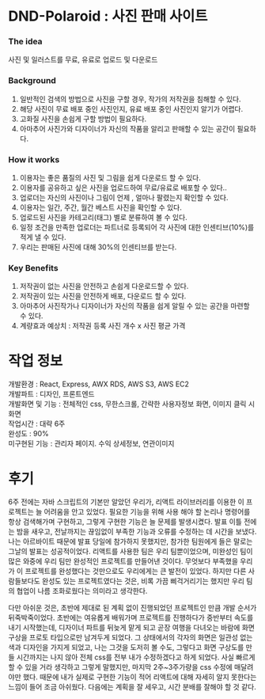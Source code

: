 # DND-Polaroid : 사진 판매 사이트

### The idea
  사진 및 일러스트를 무료, 유료로 업로드 및 다운로드
 
### Background
  1. 일반적인 검색의 방법으로 사진을 구할 경우, 작가의 저작권을 침해할 수 있다.
  2. 해당 사진이 무료 배포 중인 사진인지, 유료 배포 중인 사진인지 알기가 어렵다.
  3. 고화질 사진을 손쉽게 구할 방법이 필요하다.
  4. 아마추어 사진가와 디자이너가 자신의 작품을 알리고 판매할 수 있는 공간이 필요하다.

### How it works
  1. 이용자는 좋은 품질의 사진 및 그림을 쉽게 다운로드 할 수 있다.
  2. 이용자를 공유하고 싶은 사진을 업로드하여 무료/유료로 배포할 수 있다..
  3. 업로더는 자신의 사진이나 그림이 언제 , 얼마나 팔렸는지 확인할 수 있다.
  4. 이용자는 일간, 주간, 월간 베스트 사진을 확인할 수 있다.
  5. 업로드된 사진을 카테고리(태그) 별로 분류하여 볼 수 있다.
  6. 일정 조건을 만족한 업로더는 파트너로 등록되어 각 사진에 대한 인센티브(10%)를 적게 낼 수 있다.
  7. 우리는 판매된 사진에 대해 30%의 인센티브를 받는다.

### Key Benefits
  1. 저작권이 없는 사진을 안전하고 손쉽게 다운로드할 수 있다.
  2. 저작권이 있는 사진을 안전하게 배포, 다운로드 할 수 있다.
  3. 아마추어 사진작가나 디자이너가 자신의 작품을 쉽게 알릴 수 있는 공간을 마련할 수 있다.
  4. 계량효과 예상치 : 저작권 등록 사진 개수 x 사진 평균 가격






# 작업 정보
  개발환경 : React, Express, AWX RDS, AWS S3, AWS EC2  <br/>
  개발파트 : 디자인, 프론트엔드  <br/>
  개발화면 및 기능 : 전체적인 css, 무한스크롤, 간략한 사용자정보 화면, 이미지 클릭 시 화면 <br/>
  작업시간 : 대략 6주 <br/>
  완성도 : 90% <br/>
  미구현된 기능 : 관리자 페이지. 수익 상세정보, 연관이미지 <br/>
  





# 후기
  6주 전에는 자바 스크립트의 기본만 알았던 우리가, 리액트 라이브러리를 이용한 이 프로젝트는 늘 어려움을 안고 있었다. 필요한 기능을 위해 사용  해야 할 논리나 명령어를 항상 검색해가며 구현하고, 그렇게 구현한 기능은 늘 문제를 발생시켰다. 발표 이틀 전에는 밤을 새우고, 전날까지는 끊임없이 부족한 기능과 오류를 수정하는 데 시간을 보냈다. 나는 아르바이트 때문에 발표 당일에 참가하지 못했지만, 참가한 팀원에게 들은 말로는 그날의 발표는 성공적이었다. 리액트를 사용한 팀은 우리 팀뿐이었으며, 미완성인 팀이 많은 와중에 우리 팀만 완성적인 프로젝트를 만들어낸 것이다. 무엇보다 부족했을 우리가 이 프로젝트를 완성했다는 것만으로도 우리에게는 큰 발전이 있었다. 하지만 다른 사람들보다도 완성도 있는 프로젝트였다는 것은, 비록 가끔 삐걱거리기는 했지만 우리 팀의 협업이 나름 조화로웠다는 의미라고 생각한다.
  
  
  다만 아쉬운 것은, 초반에 제대로 된 계획 없이 진행되었던 프로젝트인 만큼 개발 순서가 뒤죽박죽이었다. 초반에는 여유롭게 배워가며 프로젝트를 진행하다가 중반부터 속도를 내기 시작했는데, 디자이너 파트를 뒤늦게 맡게 되고 곧장 여행을 다녀오는 바람에 화면 구상을 프로토 타입으로만 남겨두게 되었다. 그 상태에서의 각자의 화면은 일관성 없는 색과 디자인을 가지게 되었고, 나는 그것을 도저히 볼 수도, 그렇다고 화면 구상도를 만들 시간까지는 나지 않아 전체 css를 전부 내가 수정하겠다고 하게 되었다. 사실 빠르게 할 수 있을 거라 생각하고 그렇게 말했지만, 마지막 2주~3주가량을 css 수정에 매달려야만 했다. 때문에 내가 실제로 구현한 기능이 적어 리액트에 대해 자세히 알지 못한다는 느낌이 들어 조금 아쉬웠다. 다음에는 계획을 잘 세우고, 시간 분배를 잘해야 할 것 같다.



